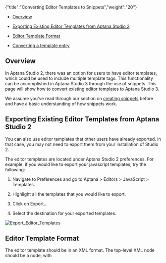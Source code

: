 {"title":"Converting Editor Templates to Snippets","weight":"20"}

* [Overview](#Overview)

* [Exporting Existing Editor Templates from Aptana Studio 2](#ExportingExistingEditorTemplatesfromAptanaStudio2)

* [Editor Template Format](#EditorTemplateFormat)

* [Converting a template entry](#Convertingatemplateentry)


## Overview

In Aptana Studio 2, there was an option for users to have editor templates, which could be used to include multiple template tags. This functionality can be accomplished in Aptana Studio 3 through the use of snippets. This page will show how to convert existing editor templates to Aptana Studio 3.

We assume you've read through our section on [creating snippets](/docs/appc/Axway_Appcelerator_Studio/Axway_Appcelerator_Studio_Guide/Customizing_Studio/Snippets/Creating_a_New_Snippet/) before and have a basic understanding of how snippets work.

## Exporting Existing Editor Templates from Aptana Studio 2

You can also use editor templates that other users have already exported. In that case, you may not need to export them from your installation of Studio 2.

The editor templates are located under Aptana Studio 2 preferences. For example, if you would like to export your javascript templates, try the following:

1. Navigate to Preferences and go to Aptana > Editors > JavaScript > Templates.

2. Highlight all the templates that you would like to export.

3. Click on Export...

4. Select the destination for your exported templates.


![Export_Editor_Templates](/Images/appc/download/attachments/30083260/Export_Editor_Templates.png)

## Editor Template Format

The editor template should be in an XML format. The top-level XML node should be a <templates> node, with <template> nodes as children.

Here is an example of an editor template with a single entry:

`<?xml version=``"1.0"` `encoding=``"UTF-8"``?>`

`<templates>`

`<template autoinsert=``"true"` `context=``"com.aptana.ide.editors.contextType.text/javascript"` `deleted=``"false"` `description=``"Function"` `enabled=``"true"`

`id=``"com.aptana.ide.editors.js.templates.function.tm"` `name=``"fun"``>function ${name} (${args}) {`

`${cursor}`

`}</template>`

`</templates>`

## Converting a template entry

In this section, we will reference the editor template above and convert the template entry into a snippet. From the example above, each <template> node would correspond to a snippet that will want to add to your ruble.

As you may know from the [Creating a New Snippet](/docs/appc/Axway_Appcelerator_Studio/Axway_Appcelerator_Studio_Guide/Customizing_Studio/Snippets/Creating_a_New_Snippet/) section, there are three key items for a snippet (trigger, expansion, and scope). The relationship between the template node and the key items are as follows:

* trigger: The 'name' attribute.

* expansion: The content inside the <template> node.

* scope: The editor scope where this snippet will be active (in this case, it would be javascript).


The description attribute of "Function" also corresponds to the description of the snippet.

The snippet for the template would look like:

`snippet` `"Function"`  `do` `|s|`

`s.trigger =` `"fun"`

`s.expansion = "function ${``1``:name} (${``2``:args}) {`

`${``3``:cursor}`

`}"`

`end`
